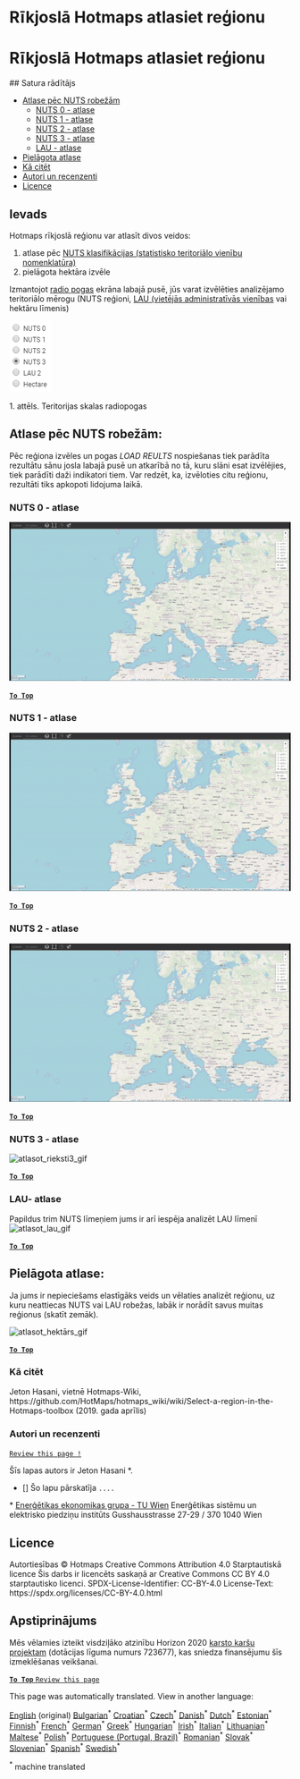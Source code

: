 <h1> <a class="anchor" id="select-a-region-in-the-hotmaps-toolbox" href="#select-a-region-in-the-hotmaps-toolbox"><i class="fa fa-link"></i></a> Rīkjoslā Hotmaps atlasiet reģionu </h1><h1> <a class="anchor" id="select-a-region-in-the-hotmaps-toolbox" href="#select-a-region-in-the-hotmaps-toolbox"><i class="fa fa-link"></i></a> Rīkjoslā Hotmaps atlasiet reģionu </h1><p> ## Satura rādītājs </p><ul><li> <a href="#selection-by-nuts-boundaries">Atlase pēc NUTS robežām</a> <ul><li> <a href="#nuts-0--selection">NUTS 0 - atlase</a> </li><li> <a href="#nuts-1--selection">NUTS 1 - atlase</a> </li><li> <a href="#nuts-2--selection">NUTS 2 - atlase</a> </li><li> <a href="#nuts-3--selection">NUTS 3 - atlase</a> </li><li> <a href="#lau--selection">LAU - atlase</a> </li></ul></li><li> <a href="#custom-selection">Pielāgota atlase</a> </li><li> <a href="#how-to-cite">Kā citēt</a> </li><li> <a href="#authors-and-reviewers">Autori un recenzenti</a> </li><li> <a href="#license">Licence</a> </li></ul><h2> <a class="anchor" id="introduction" href="#introduction"><i class="fa fa-link"></i></a> Ievads </h2><p> Hotmaps rīkjoslā reģionu var atlasīt divos veidos: </p><ol><li> atlase pēc <a href="https://ec.europa.eu/eurostat/web/nuts/background">NUTS klasifikācijas (statistisko teritoriālo vienību nomenklatūra)</a> </li><li> pielāgota hektāra izvēle </li></ol><p> Izmantojot <a href="#fig1">radio pogas</a> ekrāna labajā pusē, jūs varat izvēlēties analizējamo teritoriālo mērogu (NUTS reģioni, <a href="https://ec.europa.eu/eurostat/web/nuts/local-administrative-units">LAU (vietējās administratīvās vienības</a> vai hektāru līmenis) </p><p> <a name="Fig1"><img alt="radio_buttons_png" src="https://github.com/HotMaps/hotmaps_wiki/blob/master/Images/general_tool_functionalities_and_structure/radio_buttons.png"/></a> </p><p> 1. attēls. Teritorijas skalas radiopogas </p><h2> <a class="anchor" id="selection-by-nuts-boundaries-" href="#selection-by-nuts-boundaries-"><i class="fa fa-link"></i></a> Atlase pēc NUTS robežām: </h2><p> Pēc reģiona izvēles un pogas <em>LOAD REULTS</em> nospiešanas tiek parādīta rezultātu sānu josla labajā pusē un atkarībā no tā, kuru slāni esat izvēlējies, tiek parādīti daži indikatori tiem. Var redzēt, ka, izvēloties citu reģionu, rezultāti tiks apkopoti lidojuma laikā. </p><h3> <a class="anchor" id="nuts-0--selection" href="#nuts-0--selection"><i class="fa fa-link"></i></a> NUTS 0 - atlase </h3><p><img alt="atlasot_rieksti0_gif" src="https://github.com/HotMaps/hotmaps_wiki/blob/master/Images/general_tool_functionalities_and_structure/selecting_nuts0.gif"/></p><p><ins> <code><strong><a href="#table-of-contents">To Top</a></strong></code> </ins> </p><h3> <a class="anchor" id="nuts-1--selection" href="#nuts-1--selection"><i class="fa fa-link"></i></a> NUTS 1 - atlase </h3><p><img alt="atlasot_rieksti1_gif" src="https://github.com/HotMaps/hotmaps_wiki/blob/master/Images/general_tool_functionalities_and_structure/selecting_nuts1.gif"/></p><p><ins> <code><strong><a href="#table-of-contents">To Top</a></strong></code> </ins> </p><h3> <a class="anchor" id="nuts-2--selection" href="#nuts-2--selection"><i class="fa fa-link"></i></a> NUTS 2 - atlase </h3><p><img alt="atlasot_rieksti2_gif" src="https://github.com/HotMaps/hotmaps_wiki/blob/master/Images/general_tool_functionalities_and_structure/selecting_nuts2.gif"/></p><p><ins> <code><strong><a href="#table-of-contents">To Top</a></strong></code> </ins> </p><h3> <a class="anchor" id="nuts-3--selection" href="#nuts-3--selection"><i class="fa fa-link"></i></a> NUTS 3 - atlase </h3><p><img alt="atlasot_rieksti3_gif" src="https://github.com/HotMaps/hotmaps_wiki/blob/master/Images/general_tool_functionalities_and_structure/selecting_nuts3.gif"/></p><p><ins> <code><strong><a href="#table-of-contents">To Top</a></strong></code> </ins> </p><h3> <a class="anchor" id="lau--selection" href="#lau--selection"><i class="fa fa-link"></i></a> LAU- atlase </h3><p> Papildus trim NUTS līmeņiem jums ir arī iespēja analizēt LAU līmenī <img alt="atlasot_lau_gif" src="https://github.com/HotMaps/hotmaps_wiki/blob/master/Images/general_tool_functionalities_and_structure/selecting_lau.gif"/></p><p><ins> <code><strong><a href="#table-of-contents">To Top</a></strong></code> </ins> </p><h2> <a class="anchor" id="custom-selection-" href="#custom-selection-"><i class="fa fa-link"></i></a> Pielāgota atlase: </h2><p> Ja jums ir nepieciešams elastīgāks veids un vēlaties analizēt reģionu, uz kuru neattiecas NUTS vai LAU robežas, labāk ir norādīt savus muitas reģionus (skatīt zemāk). </p><p><img alt="atlasot_hektārs_gif" src="https://github.com/HotMaps/hotmaps_wiki/blob/master/Images/general_tool_functionalities_and_structure/selecting_hectare.gif"/></p><p><ins> <code><strong><a href="#table-of-contents">To Top</a></strong></code> </ins> </p><h3> <a class="anchor" id="how-to-cite" href="#how-to-cite"><i class="fa fa-link"></i></a> Kā citēt </h3><p> Jeton Hasani, vietnē Hotmaps-Wiki, https://github.com/HotMaps/hotmaps_wiki/wiki/Select-a-region-in-the-Hotmaps-toolbox (2019. gada aprīlis) </p><h3> <a class="anchor" id="authors-and-reviewers" href="#authors-and-reviewers"><i class="fa fa-link"></i></a> Autori un recenzenti </h3><p> <code><a href="https://github.com/HotMaps/hotmaps_wiki/wiki/How-to-select-a-region-in-the-Hotmaps-toolbox/_edit">Review this page !</a></code> </p> <p> Šīs lapas autors ir Jeton Hasani *. </p><ul><li> [] Šo lapu pārskatīja <code>....</code> </li></ul><p> * <a href="https://eeg.tuwien.ac.at/">Enerģētikas ekonomikas grupa - TU Wien</a> Enerģētikas sistēmu un elektrisko piedziņu institūts Gusshausstrasse 27-29 / 370 1040 Wien </p><h2> <a class="anchor" id="license" href="#license"><i class="fa fa-link"></i></a> Licence </h2><p> Autortiesības © Hotmaps Creative Commons Attribution 4.0 Starptautiskā licence Šis darbs ir licencēts saskaņā ar Creative Commons CC BY 4.0 starptautisko licenci. SPDX-License-Identifier: CC-BY-4.0 License-Text: https://spdx.org/licenses/CC-BY-4.0.html </p><h2> <a class="anchor" id="acknowledgement" href="#acknowledgement"><i class="fa fa-link"></i></a> Apstiprinājums </h2><p> Mēs vēlamies izteikt visdziļāko atzinību Horizon 2020 <a href="https://www.hotmaps-project.eu">karsto karšu projektam</a> (dotācijas līguma numurs 723677), kas sniedza finansējumu šīs izmeklēšanas veikšanai. </p><p><ins> <code><strong><a href="#table-of-contents">To Top</a></strong></code> </ins> <code><a href="https://github.com/HotMaps/hotmaps_wiki/wiki/How-to-select-a-region-in-the-Hotmaps-toolbox/_edit">Review this page</a></code> </p>
<!--- THIS IS A SUPER UNIQUE IDENTIFIER -->

This page was automatically translated. View in another language:

[English](../en/Select-a-region-in-the-Hotmaps-toolbox) (original) [Bulgarian](../bg/Select-a-region-in-the-Hotmaps-toolbox)<sup>\*</sup> [Croatian](../hr/Select-a-region-in-the-Hotmaps-toolbox)<sup>\*</sup> [Czech](../cs/Select-a-region-in-the-Hotmaps-toolbox)<sup>\*</sup> [Danish](../da/Select-a-region-in-the-Hotmaps-toolbox)<sup>\*</sup> [Dutch](../nl/Select-a-region-in-the-Hotmaps-toolbox)<sup>\*</sup> [Estonian](../et/Select-a-region-in-the-Hotmaps-toolbox)<sup>\*</sup> [Finnish](../fi/Select-a-region-in-the-Hotmaps-toolbox)<sup>\*</sup> [French](../fr/Select-a-region-in-the-Hotmaps-toolbox)<sup>\*</sup> [German](../de/Select-a-region-in-the-Hotmaps-toolbox)<sup>\*</sup> [Greek](../el/Select-a-region-in-the-Hotmaps-toolbox)<sup>\*</sup> [Hungarian](../hu/Select-a-region-in-the-Hotmaps-toolbox)<sup>\*</sup> [Irish](../ga/Select-a-region-in-the-Hotmaps-toolbox)<sup>\*</sup> [Italian](../it/Select-a-region-in-the-Hotmaps-toolbox)<sup>\*</sup>  [Lithuanian](../lt/Select-a-region-in-the-Hotmaps-toolbox)<sup>\*</sup> [Maltese](../mt/Select-a-region-in-the-Hotmaps-toolbox)<sup>\*</sup> [Polish](../pl/Select-a-region-in-the-Hotmaps-toolbox)<sup>\*</sup> [Portuguese (Portugal, Brazil)](../pt/Select-a-region-in-the-Hotmaps-toolbox)<sup>\*</sup> [Romanian](../ro/Select-a-region-in-the-Hotmaps-toolbox)<sup>\*</sup> [Slovak](../sk/Select-a-region-in-the-Hotmaps-toolbox)<sup>\*</sup> [Slovenian](../sl/Select-a-region-in-the-Hotmaps-toolbox)<sup>\*</sup> [Spanish](../es/Select-a-region-in-the-Hotmaps-toolbox)<sup>\*</sup> [Swedish](../sv/Select-a-region-in-the-Hotmaps-toolbox)<sup>\*</sup> 

<sup>\*</sup> machine translated

